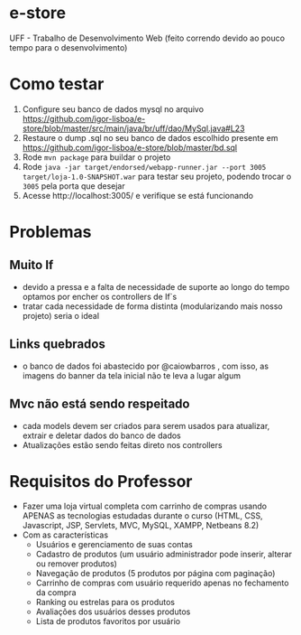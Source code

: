 # e-store
UFF - Trabalho de Desenvolvimento Web (feito correndo devido ao pouco tempo para o desenvolvimento)

# Como testar
1. Configure seu banco de dados mysql no arquivo https://github.com/igor-lisboa/e-store/blob/master/src/main/java/br/uff/dao/MySql.java#L23
2. Restaure o dump .sql no seu banco de dados escolhido presente em https://github.com/igor-lisboa/e-store/blob/master/bd.sql
3. Rode `mvn package` para buildar o projeto
4. Rode `java -jar target/endorsed/webapp-runner.jar --port 3005 target/loja-1.0-SNAPSHOT.war` para testar seu projeto, podendo trocar o `3005` pela porta que desejar
5. Acesse http://localhost:3005/ e verifique se está funcionando

# Problemas
## Muito If
* devido a pressa e a falta de necessidade de suporte ao longo do tempo optamos por encher os controllers de If`s
 * tratar cada necessidade de forma distinta (modularizando mais nosso projeto) seria o ideal
## Links quebrados
* o banco de dados foi abastecido por @caiowbarros , com isso, as imagens do banner da tela inicial não te leva a lugar algum
## Mvc não está sendo respeitado
* cada models devem ser criados para serem usados para atualizar, extrair e deletar dados do banco de dados
* Atualizações estão sendo feitas direto nos controllers

# Requisitos do Professor
* Fazer uma loja virtual completa com carrinho de compras usando APENAS as tecnologias estudadas durante o curso (HTML, CSS, Javascript, JSP, Servlets, MVC, MySQL, XAMPP, Netbeans 8.2)
* Com as características
  * Usuários e gerenciamento de suas contas
  * Cadastro de produtos (um usuário administrador pode inserir, alterar ou remover produtos)
  * Navegação de produtos (5 produtos por página com paginação)
  * Carrinho de compras com usuário requerido apenas no fechamento da compra
  * Ranking ou estrelas para os produtos
  * Avaliações dos usuários desses produtos
  * Lista de produtos favoritos por usuário
